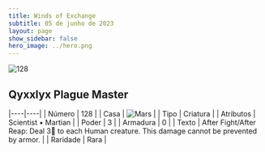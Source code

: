 ```yaml
---
title: Winds of Exchange
subtitle: 05 de junho de 2023
layout: page
show_sidebar: false
hero_image: ../hero.png
---
```


![128](https://mastervault-storage-prod.s3.amazonaws.com/media/card_front/en/600_128_8e011c6cca26_en.png)


## Qyxxlyx Plague Master

|----|----|
| Número | 128 |
| Casa | ![Mars](https://archonarcana.com/images/thumb/d/de/Mars.png/22px-Mars.png "Marte") |
| Tipo | Criatura |
| Atributos | Scientist • Martian |
| Poder | 3 |
| Armadura | 0 |
| Texto | After Fight/After Reap: Deal 3 to each Human creature. This damage cannot be prevented by armor. |
| Raridade | Rara |
